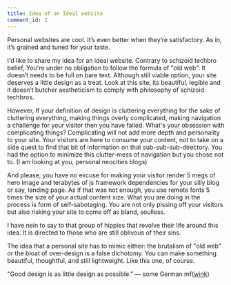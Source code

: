 ```yaml
---
title: Idea of an Ideal website
comment_id: 2
---
```

 
Personal websites are cool. It’s even better when they’re satisfactory. As in, it’s grained and tuned for your taste. 

I'd like to share my idea for an ideal website. Contrary to schizoid techbro belief, You're under no obligation to follow the formula of "old web". It doesn’t needs to be full on bare text. Although still viable option, your site  deserves a little design as a treat. Look at this site, its beautiful, legible and it doesn’t butcher aestheticism to comply with philosophy of schizoid techbros. 

However, If your definition of design is cluttering everything for the sake of cluttering everything, making things overly complicated, making navigation a challenge for your visitor then you have failed. What's  your obsession with complicating things? Complicating will not add more depth and personality to your site. Your visitors are here to consume your content, not to take on a side quest to find that bit of information on that sub-sub-sub-directory. You had the option to minimize this clutter-mess of navigation but you chose not to. (I am looking at you, personal neocities blogs) 

And please, you have no excuse for making your visitor render 5 megs of hero image and terabytes of js framework dependencies for your silly blog or say, landing page. As if that was not enough, you use remote fonts 5 times the size of your actual content size. What you are doing in the process is form of self-sabotaging. You are not only pissing off your visitors but also risking your site to come off as bland, soulless. 

I have nein to say to that group of hippies that revolve their life around this idea. It is directed to those who are still oblivous of their sins.

The idea that a personal site has to mimic either: the brutalism of "old web" or the bloat of over-design is a false dichotomy. You can make something beautiful, thoughtful, and still lightweight. Like this one, of course.

"Good design is as little design as possible." 
— some German mf(<a href="https://motherfuckingwebsite.com">wink</a>)
